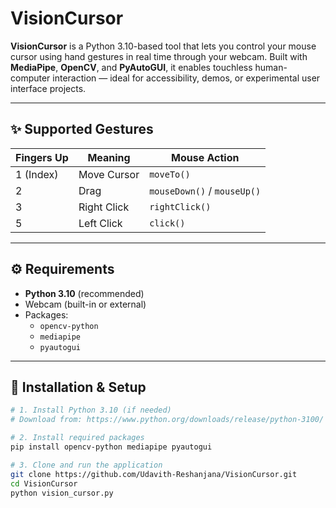 # VisionCursor

**VisionCursor** is a Python 3.10-based tool that lets you control your mouse cursor using hand gestures in real time through your webcam. Built with **MediaPipe**, **OpenCV**, and **PyAutoGUI**, it enables touchless human-computer interaction — ideal for accessibility, demos, or experimental user interface projects.

---

## ✨ Supported Gestures

| Fingers Up | Meaning     | Mouse Action           |
|------------|-------------|------------------------|
| 1 (Index)  | Move Cursor | `moveTo()`             |
| 2          | Drag        | `mouseDown()` / `mouseUp()` |
| 3          | Right Click | `rightClick()`         |
| 5          | Left Click  | `click()`              |

---

## ⚙️ Requirements

- **Python 3.10** (recommended)
- Webcam (built-in or external)
- Packages:
  - `opencv-python`
  - `mediapipe`
  - `pyautogui`

---

## 🔧 Installation & Setup

```bash
# 1. Install Python 3.10 (if needed)
# Download from: https://www.python.org/downloads/release/python-3100/

# 2. Install required packages
pip install opencv-python mediapipe pyautogui

# 3. Clone and run the application
git clone https://github.com/Udavith-Reshanjana/VisionCursor.git
cd VisionCursor
python vision_cursor.py